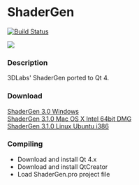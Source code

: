 ShaderGen
=========

[![Build Status](https://secure.travis-ci.org/mojocorp/ShaderGen.png)](http://travis-ci.org/mojocorp/ShaderGen)

<img src="https://raw.github.com/mojocorp/ShaderGen/master/screen-capture.jpg" >

### Description ###

3DLabs' ShaderGen ported to Qt 4.

### Download ###

[ShaderGen 3.0 Windows](https://dl.dropbox.com/u/1273801/ShaderGen/ShaderGen-3.0.exe)  
[ShaderGen 3.1.0 Mac OS X Intel 64bit DMG](https://dl.dropbox.com/u/1273801/ShaderGen/ShaderGen-3.1.0.dmg)  
[ShaderGen 3.1.0 Linux Ubuntu i386](https://dl.dropbox.com/u/1273801/ShaderGen/ShaderGen-3.1.0.tar.gz)  

### Compiling ###

* Download and install Qt 4.x
* Download and install QtCreator
* Load ShaderGen.pro project file 
